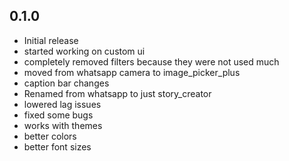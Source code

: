 ## 0.1.0
* Initial release
* started working on custom ui
* completely removed filters because they were not used much
* moved from whatsapp camera to image_picker_plus
* caption bar changes
* Renamed from whatsapp to just story_creator
* lowered lag issues
* fixed some bugs
* works with themes
* better colors
* better font sizes

